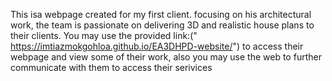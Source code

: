 This isa webpage created for my first client. focusing on his architectural work, the team is passionate on delivering 3D and realistic house plans to their clients. You may use the provided link:(" https://imtiazmokgohloa.github.io/EA3DHPD-website/") to access their webpage and view some of their work, also you may use the web to further communicate with them to access their serivices
